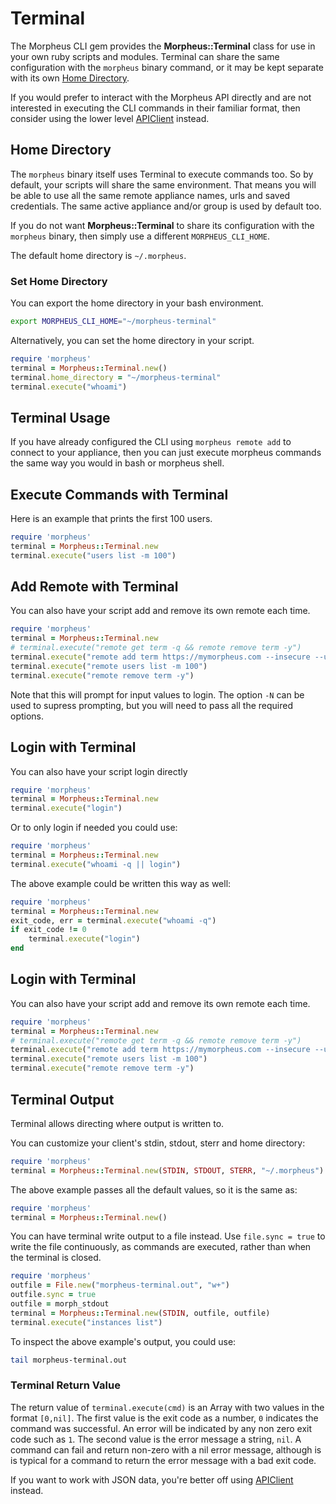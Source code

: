 # Terminal

The Morpheus CLI gem provides the **Morpheus::Terminal** class for use in your own ruby scripts and modules. Terminal can share the same configuration with the `morpheus` binary command, or it may be kept separate with its own [Home Directory](#home-directory).

If you would prefer to interact with the Morpheus API directly and are not interested in executing the CLI commands in their familiar format, then consider using the lower level [APIClient](/gomorpheus/morpheus-cli/wiki/APIClient) instead.

## Home Directory

The `morpheus` binary itself uses Terminal to execute commands too. So by default, your scripts will share the same environment. That means you will be able to use all the same remote appliance names, urls and saved credentials. The same active appliance and/or group is used by default too. 

If you do not want **Morpheus::Terminal** to share its configuration with the `morpheus` binary, then simply use a different `MORPHEUS_CLI_HOME`.

The default home directory is `~/.morpheus`.

### Set Home Directory

You can export the home directory in your bash environment.

```bash
export MORPHEUS_CLI_HOME="~/morpheus-terminal"
```

Alternatively, you can set the home directory in your script.

```ruby
require 'morpheus'
terminal = Morpheus::Terminal.new()
terminal.home_directory = "~/morpheus-terminal"
terminal.execute("whoami")
```

## Terminal Usage

If you have already configured the CLI using `morpheus remote add` to connect to your appliance, then you can just execute morpheus commands the same way you would in bash or morpheus shell.


## Execute Commands with Terminal

Here is an example that prints the first 100 users.

```ruby
require 'morpheus'
terminal = Morpheus::Terminal.new
terminal.execute("users list -m 100")
```

## Add Remote with Terminal

You can also have your script add and remove its own remote each time.

```ruby
require 'morpheus'
terminal = Morpheus::Terminal.new
# terminal.execute("remote get term -q && remote remove term -y")
terminal.execute("remote add term https://mymorpheus.com --insecure --use -y")
terminal.execute("remote users list -m 100")
terminal.execute("remote remove term -y")
```

Note that this will prompt for input values to login. The option `-N`  can be used to supress prompting, but you will need to pass all the required options.

## Login with Terminal

You can also have your script login directly

```ruby
require 'morpheus'
terminal = Morpheus::Terminal.new
terminal.execute("login")
```

Or to only login if needed you could use:

```ruby
require 'morpheus'
terminal = Morpheus::Terminal.new
terminal.execute("whoami -q || login")
```

The above example could be written this way as well:

```ruby
require 'morpheus'
terminal = Morpheus::Terminal.new
exit_code, err = terminal.execute("whoami -q")
if exit_code != 0
    terminal.execute("login")
end
```

## Login with Terminal

You can also have your script add and remove its own remote each time.

```ruby
require 'morpheus'
terminal = Morpheus::Terminal.new
# terminal.execute("remote get term -q && remote remove term -y")
terminal.execute("remote add term https://mymorpheus.com --insecure --use -y")
terminal.execute("remote users list -m 100")
terminal.execute("remote remove term -y")
```

## Terminal Output

Terminal allows directing where output is written to.

You can customize your client's stdin, stdout, sterr and home directory:

```ruby
require 'morpheus'
terminal = Morpheus::Terminal.new(STDIN, STDOUT, STERR, "~/.morpheus")
```

The above example passes all the default values, so it is the same as:

```ruby
require 'morpheus'
terminal = Morpheus::Terminal.new()
```

You can have terminal write output to a file instead. Use `file.sync = true` to write the file continuously, as commands are executed, rather than when the terminal is closed.

```ruby
require 'morpheus'
outfile = File.new("morpheus-terminal.out", "w+")
outfile.sync = true
outfile = morph_stdout
terminal = Morpheus::Terminal.new(STDIN, outfile, outfile)
terminal.execute("instances list")
```

To inspect the above example's output, you could use:

```bash
tail morpheus-terminal.out
```

### Terminal Return Value

The return value of `terminal.execute(cmd)` is an Array with two values in the format `[0,nil]`. The first value is the exit code as a number, `0` indicates the command was successful. An error will be indicated by any non zero exit code such as `1`. The second value is the error message a string, `nil`. A command can fail and return non-zero with a nil error message, although is is typical for a command to return the error message with a bad exit code.

If you want to work with JSON data, you're better off using [APIClient](/gomorpheus/morpheus-cli/wiki/APIClient) instead.

